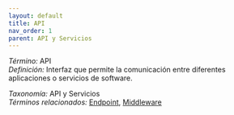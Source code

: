 ```yaml
---
layout: default
title: API
nav_order: 1
parent: API y Servicios
---
```


*Término:* API  
*Definición:* Interfaz que permite la comunicación entre diferentes aplicaciones o servicios de software.

*Taxonomía:* API y Servicios  
*Términos relacionados:* [Endpoint](https://maleniski.github.io/diccionario-angl-tec-mx/docs/alfabeticamente/E/endpoint/), [Middleware](https://maleniski.github.io/diccionario-angl-tec-mx/docs/alfabeticamente/M/middleware/)
